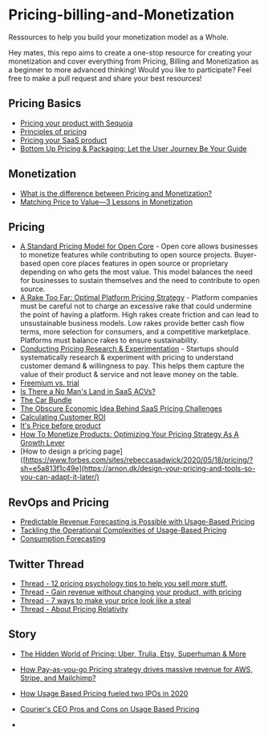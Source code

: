 
<!--lint disable awesome-heading-->
# Pricing-billing-and-Monetization
Ressources to help you build your monetization model as a Whole.

Hey mates, this repo aims to create a one-stop resource for creating your monetization and cover everything from Pricing, Billing and Monetization as a beginner to more advanced thinking! 
Would you like to participate? Feel free to make a pull request and share your best resources! 

## Pricing Basics
- [Pricing your product with Sequoia](https://articles.sequoiacap.com/pricing-your-product)
- [Principles of pricing](https://www.principlesofpricing.com/)
- [Pricing your SaaS product](https://www.lennysnewsletter.com/p/saas-pricing-strategy)
- [Bottom Up Pricing & Packaging: Let the User Journey Be Your Guide](https://a16z.com/2021/03/11/bottom-up-pricing-packaging-let-the-user-journey-be-your-guide/)

## Monetization
- [What is the difference between Pricing and Monetization?](https://www.pricinginnovations.com/single-post/pricing-vs-monetization)
- [Matching Price to Value—3 Lessons in Monetization](https://www.menlovc.com/blog/matching-price-to-value-3-lessons-in-monetization)


## Pricing
<!-- mdformat-toc start --slug=github --no-anchors --maxlevel=6 --minlevel=2 -->
- [A Standard Pricing Model for Open Core](https://thenewstack.io/a-standard-pricing-model-for-open-core/) - Open core allows businesses to monetize features while contributing to open source projects. Buyer-based open core places features in open source or proprietary depending on who gets the most value. This model balances the need for businesses to sustain themselves and the need to contribute to open source.
- [A Rake Too Far: Optimal Platform Pricing Strategy](https://abovethecrowd.com/2013/04/18/a-rake-too-far-optimal-platformpricing-strategy/) - Platform companies must be careful not to charge an excessive rake that could undermine the point of having a platform. High rakes create friction and can lead to unsustainable business models. Low rakes provide better cash flow terms, more selection for consumers, and a competitive marketplace. Platforms must balance rakes to ensure sustainability.
- [Conducting Pricing Research & Experimentation](https://www.menlovc.com/blog/conducting-pricing-research-and-experimentation) - Startups should systematically research & experiment with pricing to understand customer demand & willingness to pay. This helps them capture the value of their product & service and not leave money on the table.
- [Freemium vs. trial](https://www.lennysnewsletter.com/p/freemium-trials-free)
- [Is There a No Man's Land in SaaS ACVs?](https://tomtunguz.com/no-mans-land-saas/)
- [The Car Bundle](https://danco.substack.com/p/the-car-bundle?utm_source=pocket_reader)
- [The Obscure Economic Idea Behind SaaS Pricing Challenges](https://tomtunguz.com/obscure-economic-concept-behind-saas-pricing-challenges)
- [Calculating Customer ROI](https://bowerycap.com/blog/sales/customer-roi-for-saas-sales)
- [It's Price before product](https://review.firstround.com/its-price-before-product-period)
- [How To Monetize Products: Optimizing Your Pricing Strategy As A Growth Lever](https://www.forbes.com/sites/rebeccasadwick/2020/05/18/pricing/?sh=e5a813f1c49e)
- [How to design a pricing page]([https://www.forbes.com/sites/rebeccasadwick/2020/05/18/pricing/?sh=e5a813f1c49e](https://arnon.dk/design-your-pricing-and-tools-so-you-can-adapt-it-later/)

## RevOps and Pricing
- [Predictable Revenue Forecasting is Possible with Usage-Based Pricing](https://openviewpartners.com/blog/predictable-revenue-forecasting-usage-based-pricing/)
- [Tackling the Operational Complexities of Usage-Based Pricing](https://www.revopscoop.com/post/tackling-the-operational-complexities-of-usage-based-pricing)
- [Consumption Forecasting](https://www.clari.com/blog/Consumption-Forecasting/)


## Twitter Thread

- [Thread - 12 pricing psychology tips to help you sell more stuff.](https://twitter.com/KateBour/status/1544647157579481091)
- [Thread - Gain revenue without changing your product, with pricing](https://twitter.com/Denis__Shatalin/status/1572239924945997825)
- [Thread - 7 ways to make your price look like a steal](https://twitter.com/samanthalcc/status/1572207263447916544)
- [Thread - About Pricing Relativity](https://twitter.com/KateBour/status/1572931805476524034)

## Story

- [The Hidden World of Pricing: Uber, Trulia, Etsy, Superhuman & More](https://www.nfx.com/post/the-hidden-world-of-pricing)
- [How Pay-as-you-go Pricing strategy drives massive revenue for AWS, Stripe, and Mailchimp?](https://navdeepyadav.medium.com/how-pay-as-you-go-pricing-strategy-drives-massive-revenue-for-aws-stripe-and-mailchimp-7fee943ca936)
- [How Usage Based Pricing fueled two IPOs in 2020](https://www.insightpartners.com/ideas/how-usage-based-pricing-fueled-two-2020-ipos/)
- [Courier's CEO Pros and Cons on Usage Based Pricing](https://www.bvp.com/atlas/five-pros-and-four-cons-of-usage-based-pricing-and-why-it-was-a-no-brainer-for-courier-s-ceo)


- []()
